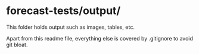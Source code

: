 # forecast-tests/output/
This folder holds output such as images, tables, etc.

Apart from this readme file, everything else is covered by .gitignore to avoid git bloat.